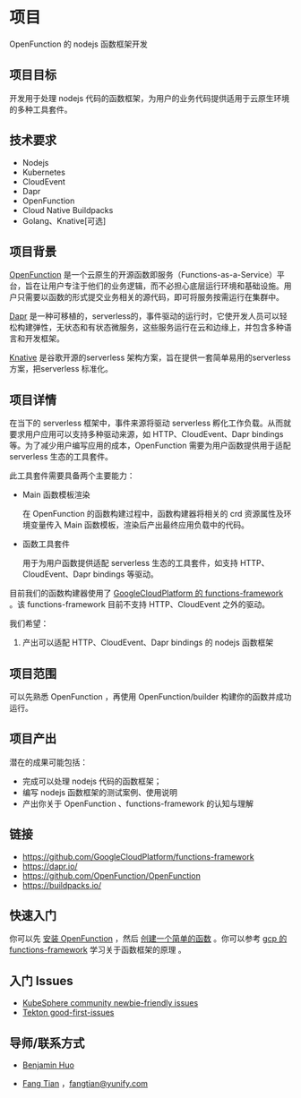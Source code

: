 # 项目

OpenFunction 的 nodejs 函数框架开发

## 项目目标

开发用于处理 nodejs 代码的函数框架，为用户的业务代码提供适用于云原生环境的多种工具套件。

## 技术要求

* Nodejs
* Kubernetes
* CloudEvent
* Dapr
* OpenFunction
* Cloud Native Buildpacks
* Golang、Knative[可选]

## 项目背景

[OpenFunction](https://github.com/OpenFunction/OpenFunction) 是一个云原生的开源函数即服务（Functions-as-a-Service）平台，旨在让用户专注于他们的业务逻辑，而不必担心底层运行环境和基础设施。用户只需要以函数的形式提交业务相关的源代码，即可将服务按需运行在集群中。

[Dapr](https://dapr.io/) 是一种可移植的，serverless的，事件驱动的运行时，它使开发人员可以轻松构建弹性，无状态和有状态微服务，这些服务运行在云和边缘上，并包含多种语言和开发框架。

[Knative](https://knative.dev/) 是谷歌开源的serverless 架构方案，旨在提供一套简单易用的serverless 方案，把serverless 标准化。 

## 项目详情

在当下的 serverless 框架中，事件来源将驱动 serverless 孵化工作负载。从而就要求用户应用可以支持多种驱动来源，如 HTTP、CloudEvent、Dapr bindings 等。为了减少用户编写应用的成本，OpenFunction 需要为用户函数提供用于适配 serverless 生态的工具套件。

此工具套件需要具备两个主要能力：

- Main 函数模板渲染

  在 OpenFunction 的函数构建过程中，函数构建器将相关的 crd 资源属性及环境变量传入 Main 函数模板，渲染后产出最终应用负载中的代码。

- 函数工具套件

  用于为用户函数提供适配 serverless 生态的工具套件，如支持 HTTP、CloudEvent、Dapr bindings 等驱动。

目前我们的函数构建器使用了 [GoogleCloudPlatform 的 functions-framework](https://github.com/GoogleCloudPlatform/functions-framework) 。该 functions-framework 目前不支持 HTTP、CloudEvent 之外的驱动。

我们希望：

1. 产出可以适配 HTTP、CloudEvent、Dapr bindings 的 nodejs 函数框架

## 项目范围

可以先熟悉 OpenFunction ，再使用 OpenFunction/builder 构建你的函数并成功运行。

## 项目产出

潜在的成果可能包括：

* 完成可以处理 nodejs 代码的函数框架；
* 编写 nodejs 函数框架的测试案例、使用说明
* 产出你关于 OpenFunction 、functions-framework 的认知与理解

## 链接

* https://github.com/GoogleCloudPlatform/functions-framework
* https://dapr.io/
* https://github.com/OpenFunction/OpenFunction
* https://buildpacks.io/

## 快速入门

你可以先 [安装 OpenFunction](https://github.com/OpenFunction/OpenFunction#install) ，然后 [创建一个简单的函数](https://github.com/OpenFunction/OpenFunction#quickstart) 。你可以参考 [gcp 的 functions-framework](https://github.com/GoogleCloudPlatform/functions-framework) 学习关于函数框架的原理 。

## 入门 Issues

* [KubeSphere community newbie-friendly issues](https://github.com/search?q=user%3Akubesphere+label%3A%22good+first+issue%22+state%3Aopen&type=Issues&ref=advsearch&l=&l=)
* [Tekton good-first-issues](https://github.com/tektoncd/pipeline/labels/good%20first%20issue)

## 导师/联系方式

* [Benjamin Huo](https://github.com/benjaminhuo)

* [Fang Tian](https://github.com/tpiperatgod/) ，<fangtian@yunify.com>
